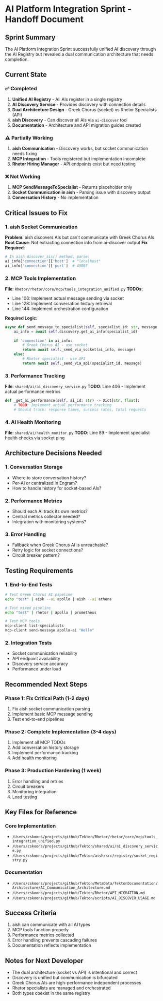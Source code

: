 # AI Platform Integration Sprint - Handoff Document

## Sprint Summary
The AI Platform Integration Sprint successfully unified AI discovery through the AI Registry but revealed a dual communication architecture that needs completion.

## Current State

### ✅ Completed
1. **Unified AI Registry** - All AIs register in a single registry
2. **AI Discovery Service** - Provides discovery with connection details
3. **Dual Architecture Design** - Greek Chorus (socket) vs Rhetor Specialists (API)
4. **aish Discovery** - Can discover all AIs via `ai-discover` tool
5. **Documentation** - Architecture and API migration guides created

### ⚠️ Partially Working
1. **aish Communication** - Discovery works, but socket communication needs fixing
2. **MCP Integration** - Tools registered but implementation incomplete
3. **Rhetor Hiring Manager** - API endpoints exist but need testing

### ❌ Not Working
1. **MCP SendMessageToSpecialist** - Returns placeholder only
2. **Socket Communication in aish** - Parsing issue with discovery output
3. **Conversation History** - No implementation

## Critical Issues to Fix

### 1. aish Socket Communication
**Problem**: aish discovers AIs but can't communicate with Greek Chorus AIs
**Root Cause**: Not extracting connection info from ai-discover output
**Fix Required**:
```python
# In aish discover_ais() method, parse:
ai_info['connection']['host']  # "localhost"
ai_info['connection']['port']  # 45007
```

### 2. MCP Tools Implementation
**File**: `Rhetor/rhetor/core/mcp/tools_integration_unified.py`
**TODOs**:
- Line 106: Implement actual message sending via socket
- Line 128: Implement conversation history retrieval
- Line 144: Implement orchestration configuration

**Required Logic**:
```python
async def send_message_to_specialist(self, specialist_id: str, message: str):
    ai_info = await self.discovery.get_ai_info(specialist_id)
    
    if 'connection' in ai_info:
        # Greek Chorus AI - use socket
        return await self._send_via_socket(ai_info, message)
    else:
        # Rhetor specialist - use API
        return await self._send_via_api(specialist_id, message)
```

### 3. Performance Tracking
**File**: `shared/ai/ai_discovery_service.py`
**TODO**: Line 406 - Implement actual performance metrics
```python
def _get_ai_performance(self, ai_id: str) -> Dict[str, float]:
    # TODO: Implement actual performance tracking
    # Should track: response times, success rates, total requests
```

### 4. AI Health Monitoring
**File**: `shared/ai/health_monitor.py`
**TODO**: Line 89 - Implement specialist health checks via socket ping

## Architecture Decisions Needed

### 1. Conversation Storage
- Where to store conversation history?
- Per-AI or centralized in Engram?
- How to handle history for socket-based AIs?

### 2. Performance Metrics
- Should each AI track its own metrics?
- Central metrics collector needed?
- Integration with monitoring systems?

### 3. Error Handling
- Fallback when Greek Chorus AI is unreachable?
- Retry logic for socket connections?
- Circuit breaker pattern?

## Testing Requirements

### 1. End-to-End Tests
```bash
# Test Greek Chorus AI pipeline
echo "test" | aish --ai apollo | aish --ai athena

# Test mixed pipeline
echo "test" | rhetor | apollo | prometheus

# Test MCP tools
mcp-client list-specialists
mcp-client send-message apollo-ai "Hello"
```

### 2. Integration Tests
- Socket communication reliability
- API endpoint availability
- Discovery service accuracy
- Performance under load

## Recommended Next Steps

### Phase 1: Fix Critical Path (1-2 days)
1. Fix aish socket communication parsing
2. Implement basic MCP message sending
3. Test end-to-end pipelines

### Phase 2: Complete Implementation (3-4 days)
1. Implement all MCP TODOs
2. Add conversation history storage
3. Implement performance tracking
4. Add health monitoring

### Phase 3: Production Hardening (1 week)
1. Error handling and retries
2. Circuit breakers
3. Monitoring integration
4. Load testing

## Key Files for Reference

### Core Implementation
- `/Users/cskoons/projects/github/Tekton/Rhetor/rhetor/core/mcp/tools_integration_unified.py`
- `/Users/cskoons/projects/github/Tekton/shared/ai/ai_discovery_service.py`
- `/Users/cskoons/projects/github/Tekton/aish/src/registry/socket_registry.py`

### Documentation
- `/Users/cskoons/projects/github/Tekton/MetaData/TektonDocumentation/Architecture/AI_Communication_Architecture.md`
- `/Users/cskoons/projects/github/Tekton/Rhetor/API_MIGRATION.md`
- `/Users/cskoons/projects/github/Tekton/scripts/AI_DISCOVER_USAGE.md`

## Success Criteria
1. aish can communicate with all AI types
2. MCP tools function properly
3. Performance metrics collected
4. Error handling prevents cascading failures
5. Documentation reflects implementation

## Notes for Next Developer
- The dual architecture (socket vs API) is intentional and correct
- Discovery is unified but communication is bifurcated
- Greek Chorus AIs are high-performance independent processes
- Rhetor specialists are managed and orchestrated
- Both types coexist in the same registry